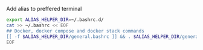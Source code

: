Add alias to preffered terminal
```bash
export ALIAS_HELPER_DIR=~/.bashrc.d/
cat >> ~/.bashrc << EOF
## Docker, docker compose and docker stack commands
[[ -f $ALIAS_HELPER_DIR/general.bashrc ]] && . $ALIAS_HELPER_DIR/general.bashrc
EOF
```
